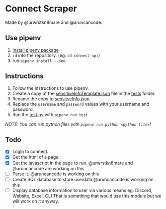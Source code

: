 # Connect Scraper

Made by @urwrstkn8mare and @aruncancode.

## Use pipenv

1. [Install pipenv package](https://pipenv.pypa.io/en/latest/install/#installing-pipenv)
2. `cd` into the repository. (eg. `cd connect-api`)
3. run `pipenv install --dev`.

## Instructions

1. Follow the instructions to use pipenv.
2. Create a copy of the [sensitiveInfoTemplate.json](sensitiveInfoTemplate.json) file in the [tests](tests/) folder.
3. Rename the copy to [sensitveInfo.json](tests/sensitiveInfo.json)
4. Replace the `username` and `password` values with your username and password.
5. Run the [test.py](tests/test.py) with `pipenv run test`

_NOTE: You can run python files with `pipenv run python <python file>`!_

## Todo

- [x] Login to connect.
- [x] Get the html of a page.
- [x] Get the javascript in the page to run. @urwrstkn8mare and @aruncancode are working on this
- [ ] Parse it. @aruncancode is working on this
- [ ] Create SQL database to store userdata @aruncancode is working on this
- [ ] Display database information to user via various means eg. Discord, Website, Excel, CLI
      That is something that would use this module but we will work on it anyway.
